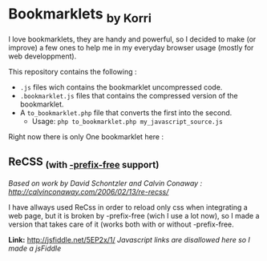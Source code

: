 Bookmarklets <sub>by Korri</sub>
=====================

I love bookmarklets, they are handy and powerful, so I decided to make (or improve) a few ones to help me in my everyday browser usage (mostly for web developpment).

This repository contains the following :
* `.js` files wich contains the bookmarklet uncompressed code.
* `.bookmarklet.js` files that contains the compressed version of the bookmarklet.
* A `to_bookmarklet.php` file that converts the first into the second.
    * Usage: `php to_bookmarklet.php my_javascript_source.js`

Right now there is only One bookmarklet here :

ReCSS <sub>(with [-prefix-free](http://leaverou.github.io/prefixfree/) support)</sub>
-------------------------------
*Based on work by David Schontzler and Calvin Conaway : http://calvinconaway.com/2006/02/13/re-recss/*

I have allways used ReCss in order to reload only css when integrating a web page, but it is broken by -prefix-free (wich I use a lot now), so I made a version that takes care of it (works both with or without -prefix-free.

**Link:** http://jsfiddle.net/5EP2x/1/ *Javascript links are disallowed here so I made a jsFiddle*


